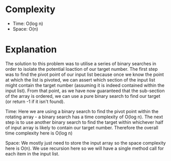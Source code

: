 # Complexity

* Time: O(log n)
* Space: O(n)

# Explanation
The solution to this problem was to utilise a series of binary searches in order to isolate the potential loaction of our target number. The first step was to find the pivot point of our input list because once we know the point at which the list is pivoted, we can assert which section of the input list might contain the target number (assuming it is indeed contained within the input list). From that point, as we have now guaranteed that the sub-section of the array is ordered, we can use a pure binary search to find our target (or return -1 if it isn't found).

Time: Here we are using a binary search to find the pivot point within the rotating array - a binary search has a time complexity of O(log n). The next step is to use another binary search to find the target within whichever half of input array is likely to contain our target number. Therefore the overall time complexity here is O(log n)

Space: We mostly just need to store the input array so the space complexity here is O(n). We use recursion here so we will have a single method call for each item in the input list.